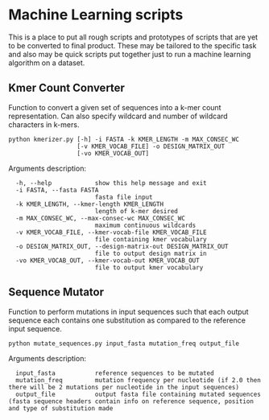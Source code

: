 # Machine Learning scripts

This is a place to put all rough scripts and prototypes of scripts that are yet to be converted to final product. These may be tailored to the specific task and also may be quick scripts put together just to run a machine learning algorithm on a dataset.

## Kmer Count Converter
Function to convert a given set of sequences into a k-mer count representation. Can also specify wildcard and number of wildcard characters in k-mers.

```
python kmerizer.py [-h] -i FASTA -k KMER_LENGTH -m MAX_CONSEC_WC
                   [-v KMER_VOCAB_FILE] -o DESIGN_MATRIX_OUT
                   [-vo KMER_VOCAB_OUT]
```

Arguments description:

```
  -h, --help            show this help message and exit
  -i FASTA, --fasta FASTA
                        fasta file input
  -k KMER_LENGTH, --kmer-length KMER_LENGTH
                        length of k-mer desired
  -m MAX_CONSEC_WC, --max-consec-wc MAX_CONSEC_WC
                        maximum continuous wildcards
  -v KMER_VOCAB_FILE, --kmer-vocab-file KMER_VOCAB_FILE
                        file containing kmer vocabulary
  -o DESIGN_MATRIX_OUT, --design-matrix-out DESIGN_MATRIX_OUT
                        file to output design matrix in
  -vo KMER_VOCAB_OUT, --kmer-vocab-out KMER_VOCAB_OUT
                        file to output kmer vocabulary
```

## Sequence Mutator
Function to perform mutations in input sequences such that each output sequence each contains one substitution as compared to the reference input sequence.
```
python mutate_sequences.py input_fasta mutation_freq output_file
```

Arguments description:

```
  input_fasta           reference sequences to be mutated
  mutation_freq         mutation frequency per nucleotide (if 2.0 then there will be 2 mutations per nucleotide in the input sequences)
  output_file           output fasta file containing mutated sequences (fasta sequence headers contain info on reference sequence, position and type of substitution made  
```



